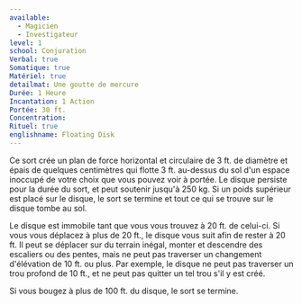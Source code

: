 ```yaml
---
available:
  - Magicien
  - Investigateur
level: 1
school: Conjuration
Verbal: true
Somatique: true
Matériel: true
detailmat: Une goutte de mercure
Durée: 1 Heure
Incantation: 1 Action
Portée: 30 ft.
Concentration: 
Rituel: true
englishname: Floating Disk
---
```

Ce sort crée un plan de force horizontal et circulaire de 3 ft. de diamètre et épais de quelques centimètres qui flotte 3 ft. au-dessus du sol d'un espace inoccupé de votre choix que vous pouvez voir à portée. Le disque persiste pour la durée du sort, et peut soutenir jusqu'à 250 kg. Si un poids supérieur est placé sur le disque, le sort se termine et tout ce qui se trouve sur le disque tombe au sol.

Le disque est immobile tant que vous vous trouvez à 20 ft. de celui-ci. Si vous vous déplacez à plus de 20 ft., le disque vous suit afin de rester à 20 ft. Il peut se déplacer sur du terrain inégal, monter et descendre des escaliers ou des pentes, mais ne peut pas traverser un changement d'élévation de 10 ft. ou plus. Par exemple, le disque ne peut pas traverser un trou profond de 10 ft., et ne peut pas quitter un tel trou s'il y est créé.

Si vous bougez à plus de 100 ft. du disque, le sort se termine.
